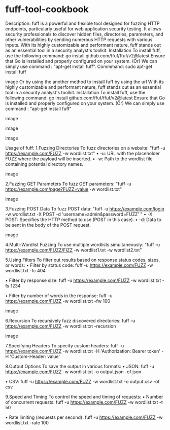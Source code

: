 # fuff-tool-cookbook
Description: fuff is a powerful and flexible tool designed for fuzzing HTTP endpoints, particularly useful for web application security testing. It allows security professionals to discover hidden files, directories, parameters, and other vulnerabilities by sending numerous HTTP requests with various inputs. With its highly customizable and performant nature, fuff stands out as an essential tool in a security analyst's toolkit. Installation To install fuff, use the following command: go install github.com/ffuf/ffuf/v2@latest Ensure that Go is installed and properly configured on your system. (Or) We can simply use command : "apt-get install fuff". Commmand: sudo apt-get install fuff

image
Or by using the another method to install fuff by using the url With its highly customizable and performant nature, fuff stands out as an essential tool in a security analyst's toolkit. Installation To install fuff, use the following command: go install github.com/ffuf/ffuf/v2@latest Ensure that Go is installed and properly configured on your system. (Or) We can simply use command : "apt-get install fuff"

image

image

image

Usage of fuff: 1.Fuzzing Directories To fuzz directories on a website: "fuff -u https://example.com/FUZZ -w wordlist.txt" • -u: URL with the placeholder FUZZ where the payload will be inserted. • -w: Path to the wordlist file containing potential directory names.

image

2.Fuzzing GET Parameters To fuzz GET parameters: "fuff -u https://example.com/page?FUZZ=value -w wordlist.txt"

image

3.Fuzzing POST Data To fuzz POST data: "fuff -u https://example.com/login -w wordlist.txt -X POST -d 'username=admin&password=FUZZ' " • -X POST: Specifies the HTTP method to use (POST in this case). • -d: Data to be sent in the body of the POST request.

image

4.Multi-Wordlist Fuzzing To use multiple wordlists simultaneously: "fuff -u https://example.com/FUZZ/FIZZ -w wordlist1.txt -w wordlist2.txt"

5.Using Filters To filter out results based on response status codes, sizes, or words: • Filter by status code: fuff -u https://example.com/FUZZ -w wordlist.txt -fc 404

• Filter by response size: fuff -u https://example.com/FUZZ -w wordlist.txt -fs 1234

• Filter by number of words in the response: fuff -u https://example.com/FUZZ -w wordlist.txt -fw 100

image

6.Recursion To recursively fuzz discovered directories: fuff -u https://example.com/FUZZ -w wordlist.txt -recursion

image

7.Specifying Headers To specify custom headers: fuff -u https://example.com/FUZZ -w wordlist.txt -H 'Authorization: Bearer token' -H 'Custom-Header: value'

8.Output Options To save the output in various formats: • JSON: fuff -u https://example.com/FUZZ -w wordlist.txt -o output.json -of json

• CSV: fuff -u https://example.com/FUZZ -w wordlist.txt -o output.csv -of csv

9.Speed and Timing To control the speed and timing of requests: • Number of concurrent requests: fuff -u https://example.com/FUZZ -w wordlist.txt -t 50

• Rate limiting (requests per second): fuff -u https://example.com/FUZZ -w wordlist.txt -rate 100
